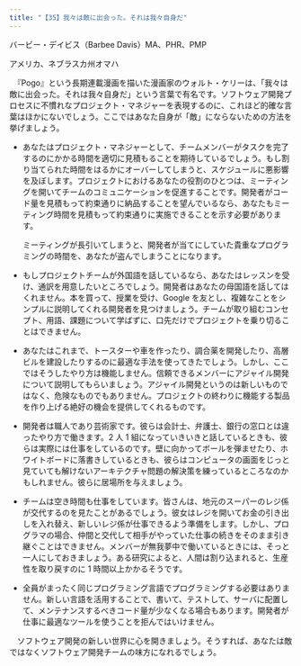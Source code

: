 ```yaml
---
title: "【35】我々は敵に出会った。それは我々自身だ"
---
```



バービー・デイビス（Barbee Davis）MA、PHR、PMP



アメリカ、ネブラスカ州オマハ


　『Pogo』という長期連載漫画を描いた漫画家のウォルト・ケリーは、「我々は敵に出会った。それは我々自身だ」という言葉で有名です。ソフトウェア開発プロセスに不慣れなプロジェクト・マネジャーを表現するのに、これほど的確な言葉はほかにないでしょう。ここではあなた自身が「敵」にならないための方法を挙げましょう。

  - あなたはプロジェクト・マネジャーとして、チームメンバーがタスクを完了するのにかかる時間を適切に見積もることを期待しているでしょう。もし割り当てられた時間をはるかにオーバーしてしまうと、スケジュールに悪影響を及ぼします。プロジェクトにおけるあなたの役割のひとつは、ミーティングを開いてチームのコミュニケーションを促進することです。開発者がコード量を見積もって約束通りに納品することを望んでいるなら、あなたもミーティング時間を見積もって約束通りに実施できることを示す必要があります。
    
    ミーティングが長引いてしまうと、開発者が当てにしていた貴重なプログラミングの時間を、あなたが盗んでしまうことになります。

  - もしプロジェクトチームが外国語を話しているなら、あなたはレッスンを受け、通訳を用意したいところでしょう。開発者はあなたの母国語を話してはくれません。本を買って、授業を受け、Google を友とし、複雑なことをシンプルに説明してくれる開発者を見つけましょう。チームが取り組むコンセプト、用語、課題について学ばずに、口先だけでプロジェクトを乗り切ることはできません。

  - あなたはこれまで、トースターや車を作ったり、調合薬を開発したり、高層ビルを建設したりするのに最適な手法を使ってきたでしょう。しかし、ここではそうしたやり方は機能しません。信頼できるメンバーにアジャイル開発について説明してもらいましょう。アジャイル開発というのは新しいものではなく、危険なものでもありません。プロジェクトの終わりに機能する製品を作り上げる絶好の機会を提供してくれるものです。

  - 開発者は職人であり芸術家です。彼らは会計士、弁護士、銀行の窓口とは違ったやり方で働きます。2 人 1 組になっていきいきと話しているときも、彼らは実際には仕事をしているのです。壁に向かってボールを弾ませたり、ホワイトボードに落書きしているときも、彼らはコンピュータの画面をじっと見ていても解けないアーキテクチャ問題の解決策を練っているところなのかもしれません。彼らに居場所を与えましょう。

  - チームは空き時間も仕事をしています。皆さんは、地元のスーパーのレジ係が交代するのを見たことがあるでしょう。彼女はレジを開いてお金の引き出しを入れ替え、新しいレジ係が仕事できるよう準備をします。しかし、プログラマの場合、仲間と交代して相手がやっていた仕事の続きをそのまま引き継ぐことはできません。メンバーが無我夢中で働いているときには、そっと一人にしておきましょう。ある研究によると、人間は割り込まれると、生産性を取り戻すのに 1 時間以上かかるそうです。

  - 全員がまったく同じプログラミング言語でプログラミングする必要はありません。新しい言語を活用することで、書いて、テストして、サーバに配置して、メンテナンスするべきコード量が少なくなる場合もあります。開発者が仕事に最適なツールを使うことを拒んではいけません。

　ソフトウェア開発の新しい世界に心を開きましょう。そうすれば、あなたは敵ではなくソフトウェア開発チームの味方になれるでしょう。
